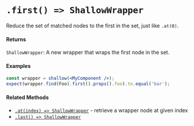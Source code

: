 # `.first() => ShallowWrapper`

Reduce the set of matched nodes to the first in the set, just like `.at(0)`.


#### Returns

`ShallowWrapper`: A new wrapper that wraps the first node in the set.


#### Examples

```jsx
const wrapper = shallow(<MyComponent />);
expect(wrapper.find(Foo).first().props().foo).to.equal('bar');
```


#### Related Methods

- [`.at(index) => ShallowWrapper`](at.md) - retrieve a wrapper node at given index
- [`.last() => ShallowWrapper`](last.md)

